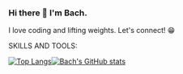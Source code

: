 ### Hi there 👋 I'm Bach.

I love coding and lifting weights. Let's connect! 😁

SKILLS AND TOOLS:


[![Top Langs](https://github-readme-stats.vercel.app/api/top-langs/?username=bachdumpling&layout=compact)](https://github.com/bachdumpling/github-readme-stats)[![Bach's GitHub stats](https://github-readme-stats.vercel.app/api?username=bachdumpling&theme=solarized-dark)](https://github.com/bachdumpling/github-readme-stats)

<!--
**bachdumpling/bachdumpling** is a ✨ _special_ ✨ repository because its `README.md` (this file) appears on your GitHub profile.

Here are some ideas to get you started:

- 🔭 I’m currently working on ...
- 🌱 I’m currently learning ...
- 👯 I’m looking to collaborate on ...
- 🤔 I’m looking for help with ...
- 💬 Ask me about ...
- 📫 How to reach me: ...
- 😄 Pronouns: ...
- ⚡ Fun fact: ...
-->
